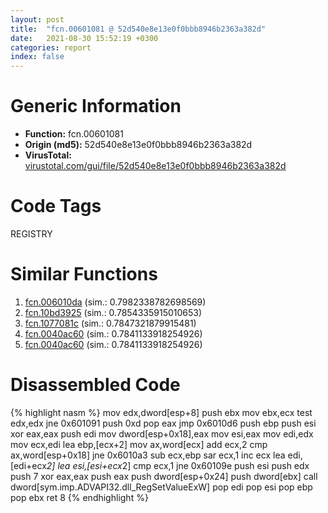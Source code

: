 ```yaml
---
layout: post
title:  "fcn.00601081 @ 52d540e8e13e0f0bbb8946b2363a382d"
date:   2021-08-30 15:52:19 +0300
categories: report
index: false
---
```


# Generic Information
- **Function:** fcn.00601081
- **Origin (md5):** 52d540e8e13e0f0bbb8946b2363a382d
- **VirusTotal:** [virustotal.com/gui/file/52d540e8e13e0f0bbb8946b2363a382d][virustotal_ref]

# Code Tags
<span class="tag" id="REGISTRY">REGISTRY</span>


# Similar Functions

1. [fcn.006010da][similar_1_ref] (sim.: 0.7982338782698569)
2. [fcn.10bd3925][similar_2_ref] (sim.: 0.7854335915010653)
3. [fcn.1077081c][similar_3_ref] (sim.: 0.7847321879915481)
4. [fcn.0040ac60][similar_4_ref] (sim.: 0.7841133918254926)
5. [fcn.0040ac60][similar_5_ref] (sim.: 0.7841133918254926)


# Disassembled Code

{% highlight nasm %}
mov edx,dword[esp+8]
push ebx
mov ebx,ecx
test edx,edx
jne 0x601091
push 0xd
pop eax
jmp 0x6010d6
push ebp
push esi
xor eax,eax
push edi
mov dword[esp+0x18],eax
mov esi,eax
mov edi,edx
mov ecx,edi
lea ebp,[ecx+2]
mov ax,word[ecx]
add ecx,2
cmp ax,word[esp+0x18]
jne 0x6010a3
sub ecx,ebp
sar ecx,1
inc ecx
lea edi,[edi+ecx*2]
lea esi,[esi+ecx*2]
cmp ecx,1
jne 0x60109e
push esi
push edx
push 7
xor eax,eax
push eax
push dword[esp+0x24]
push dword[ebx]
call dword[sym.imp.ADVAPI32.dll_RegSetValueExW]
pop edi
pop esi
pop ebp
pop ebx
ret 8
{% endhighlight %}


[similar_1_ref]: /report/fcn.006010da@52d540e8e13e0f0bbb8946b2363a382d
[similar_2_ref]: /report/fcn.10bd3925@89dc67d2f980e8488f97b1bf8cb24258
[similar_3_ref]: /report/fcn.1077081c@89dc67d2f980e8488f97b1bf8cb24258
[similar_4_ref]: /report/fcn.0040ac60@fbf34fa6d7da2b8e1de5133a8ca34847
[similar_5_ref]: /report/fcn.0040ac60@6f11dca39a331a6e158b2810d4d8234f
[virustotal_ref]: https://www.virustotal.com/gui/file/52d540e8e13e0f0bbb8946b2363a382d